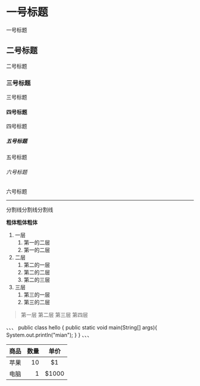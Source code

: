 # 一号标题

一号标题

## 二号标题

二号标题

### 三号标题

三号标题

#### 四号标题

四号标题

##### 五号标题

五号标题

###### 六号标题

六号标题


---
分割线分割线分割线

**粗体粗体粗体**

1. 一层
    1. 第一的二层
    2. 第一的二层
2. 二层
    1. 第二的一层
    2. 第二的二层
    3. 第二的三层
3. 三层
    1. 第三的一层
    2. 第三的二层

> 第一层
第二层
第三层
> 第四层

、、、
    public class hello {
	    public static void main(String[] args){
		    System.out.println("mian");
	    }
    }
、、、

|商品|数量|单价|
|---|---:|:---:|
|苹果|10|\$1|
|电脑|1|\$1000|